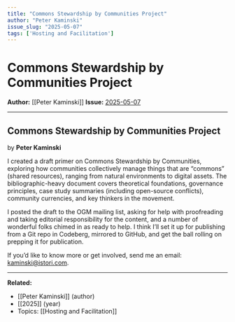 ```yaml
---
title: "Commons Stewardship by Communities Project"
author: "Peter Kaminski"
issue_slug: "2025-05-07"
tags: ['Hosting and Facilitation']
---
```


# Commons Stewardship by Communities Project

**Author:** [[Peter Kaminski]]
**Issue:** [2025-05-07](https://plex.collectivesensecommons.org/2025-05-07/)

---

## Commons Stewardship by Communities Project
by **Peter Kaminski**

I created a draft primer on Commons Stewardship by Communities, exploring how communities collectively manage things that are “commons” (shared resources), ranging from natural environments to digital assets. The bibliographic-heavy document covers theoretical foundations, governance principles, case study summaries (including open-source conflicts), community currencies, and key thinkers in the movement.

I posted the draft to the OGM mailing list, asking for help with proofreading and taking editorial responsibility for the content, and a number of wonderful folks chimed in as ready to help. I think I’ll set it up for publishing from a Git repo in Codeberg, mirrored to GitHub, and get the ball rolling on prepping it for publication.

If you’d like to know more or get involved, send me an email: [kaminski@istori.com](mailto:kaminski@istori.com).

---

**Related:**
- [[Peter Kaminski]] (author)
- [[2025]] (year)
- Topics: [[Hosting and Facilitation]]


